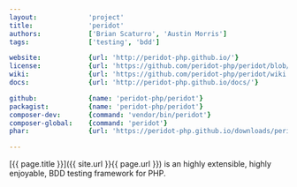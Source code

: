 ```yaml
---
layout:             'project'
title:              'peridot'
authors:            ['Brian Scaturro', 'Austin Morris'] 
tags:               ['testing', 'bdd']

website:            {url: 'http://peridot-php.github.io/'} 
license:            {url: 'https://github.com/peridot-php/peridot/blob/master/LICENSE', label: 'MIT'} 
wiki:               {url: 'https://github.com/peridot-php/peridot/wiki'} 
docs:               {url: 'http://peridot-php.github.io/docs/'} 

github:             {name: 'peridot-php/peridot'} 
packagist:          {name: 'peridot-php/peridot'}
composer-dev:       {command: 'vendor/bin/peridot'}
composer-global:    {command: 'peridot'}
phar:               {url: 'https://peridot-php.github.io/downloads/peridot.phar'}

---
```


[{{ page.title }}]({{ site.url }}{{ page.url }}) is an highly extensible, highly enjoyable, BDD testing framework for PHP. 

<!--more--> 
